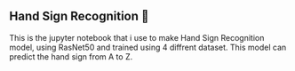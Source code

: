 ## Hand Sign Recognition :wave:

This is the jupyter notebook that i use to make Hand Sign Recognition model, using RasNet50 and trained using 4 diffrent dataset. This model can predict the hand sign from A to Z.
